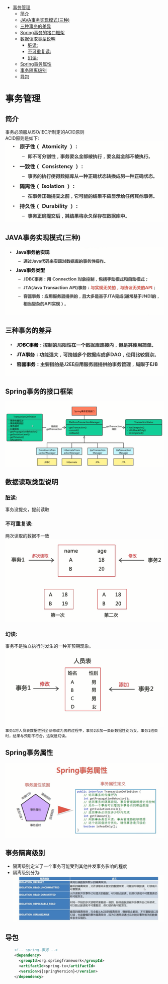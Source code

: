 
<!-- @import "[TOC]" {cmd="toc" depthFrom=1 depthTo=6 orderedList=false} -->

<!-- code_chunk_output -->

- [事务管理](#事务管理)
  - [简介](#简介)
  - [JAVA事务实现模式(三种)](#java事务实现模式三种)
  - [三种事务的差异](#三种事务的差异)
  - [Spring事务的接口框架](#spring事务的接口框架)
  - [数据读取类型说明](#数据读取类型说明)
    - [脏读:](#脏读)
    - [不可重复读:](#不可重复读)
    - [幻读:](#幻读)
  - [Spring事务属性](#spring事务属性)
  - [事务隔离级别](#事务隔离级别)
  - [导包](#导包)

<!-- /code_chunk_output -->

# 事务管理
## 简介
事务必须服从ISO/IEC所制定的ACID原则<br>
ACID原则是如下:
![ACID原则](./img/img2.png)
## JAVA事务实现模式(三种)
![](./img/img3.png)
## 三种事务的差异
![](./img/img4.png)
## Spring事务的接口框架
![](./img/img5.png)
## 数据读取类型说明
### 脏读:
事务没提交，提前读取
### 不可重复读:
两次读取的数据不一致
![](./img/img7.png)
### 幻读:
事务不是独立执行时发生的一种非预期现象。
![](./img/img8.png)
`事务1将人员表数据性别全部修改为男的过程中，事务2添加一条新数据性别为女。事务1结束时，结果与预期不符合，这就是幻读。`
## Spring事务属性
![](./img/img6.png)
## 事务隔离级别
- 隔离级别定义了一个事务可能受到其他并发事务影响的程度
- 隔离级别分为:
![](./img/gljb.png)
## 导包
```xml
    <!-- spring-事务 -->
    <dependency>
      <groupId>org.springframework</groupId>
      <artifactId>spring-tx</artifactId>
      <version>${springVersion}</version>
    </dependency>
```
